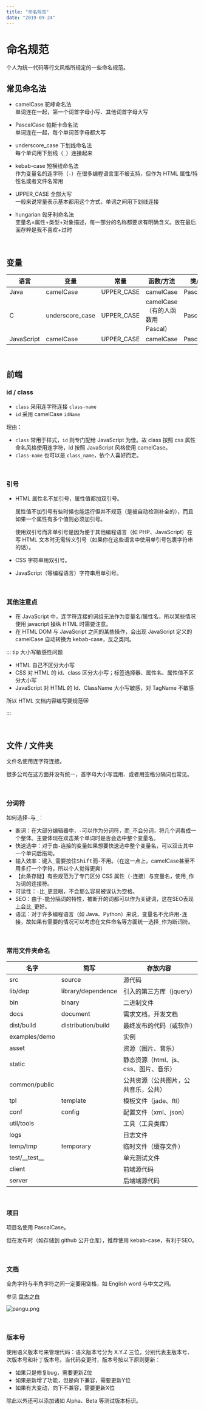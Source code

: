 ```yaml
---
title: "命名规范"
date: "2019-09-24"
---
```


# 命名规范

个人为统一代码等行文风格所规定的一些命名规范。

## 常见命名法

- camelCase 驼峰命名法  
  单词连在一起，第一个词首字母小写、其他词首字母大写

- PascalCase 帕斯卡命名法  
  单词连在一起，每个单词首字母都大写

- underscore_case 下划线命名法  
  每个单词用下划线（`_`）连接起来

- kebab-case 短横线命名法  
  作为变量名的连字符（`-`）在很多编程语言里不被支持，但作为 HTML 属性/特性名或者文件名常用

- UPPER_CASE 全部大写  
  一般来说常量表示基本都用这个方式，单词之间用下划线连接

- hungarian 匈牙利命名法  
  变量名=属性+类型+对象描述，每一部分的名称都要求有明确含义。放在最后面存粹是我不喜欢+过时

<br/>

## 变量

| 语言       | 变量            | 常量       | 函数/方法                       | 类/对象    |
| ---------- | --------------- | ---------- | ------------------------------- | ---------- |
| Java       | camelCase       | UPPER_CASE | camelCase                       | PascalCase |
| C          | underscore_case | UPPER_CASE | camelCase（有的人函数用Pascal） | PascalCase |
| JavaScript | camelCase       | UPPER_CASE | camelCase                       | PascalCase |

<br/>

## 前端

### id / class

- `class` 采用连字符连接 `class-name`
- `id` 采用 camelCase `idName`

理由：

- `class` 常用于样式，`id` 则专门配给 JavaScript 为佳。故 class 按照 css 属性命名风格使用连字符，id 按照 JavaScript 风格使用 camelCase。
- `class-name` 也可以是 `class_name`，依个人喜好而定。

<br/>

### 引号

- HTML 属性名不加引号，属性值都加双引号。

    属性值不加引号有些时候也能运行但并不规范（是被自动检测补全的），而且如果一个属性有多个值则必须加引号。

    使用双引号而非单引号是因为便于其他编程语言（如 PHP、JavaScript）在写 HTML 文本时无需转义引号（如果你在这些语言中使用单引号包裹字符串的话）。

- CSS 字符串用双引号。

- JavaScript（等编程语言）字符串用单引号。

<br/>

### 其他注意点

- 在 JavaScript 中，连字符连接的词组无法作为变量名/属性名，所以某些情况使用 javacript 操纵 HTML 时需要注意。
- 在 HTML DOM 与 JavaScript 之间的某些操作，会出现 JavaScript 定义的 camelCase 自动转换为 kebab-case，反之类同。

::: tip 大小写敏感性问题

- HTML 自己不区分大小写
- CSS 对 HTML 的 id、class 区分大小写；标签选择器、属性名、属性值不区分大小写
- JavaScript 对 HTML 的 Id、ClassName 大小写敏感，对 TagName 不敏感

所以 HTML 文档内容编写要规范😿

:::

<br/>

## 文件 / 文件夹

文件名使用连字符连接。

很多公司在这方面并没有统一，首字母大小写混用、或者用空格分隔词也常见。

<br/>

### 分词符

如何选择`-`与`_`：

- 断词：在大部分编辑器中，`-`可以作为分词符，而`_`不会分词，将几个词看成一个整体。主要体现在双击某个单词时是否会选中整个变量名。
- 快速选中：对于由`-`连接的变量如果想要快速选中整个变量名，可以双击其中一个单词后拖动。
- 输入效率：键入`_`需要按住<kbd>Shift</kbd>而`-`不用。（在这一点上，camelCase甚至不用多打一个字符，所以个人觉得更爽）
- 【此条存疑】有些规范为了专门区分 CSS 属性（`-`连接）与变量名，使用`_`作为词的连接符。
- 可读性：`-`比`_`更显眼，不会那么容易被误认为空格。
- SEO：由于`-`能分隔词的特性，被断开的词都可以作为关键词，这在SEO表现上会比`_`更好。
- 语法：对于许多编程语言（如 Java、Python）来说，变量名不允许用`-`连接，故如果有需要的情况可以考虑在文件命名等方面统一选择`_`作为断词符。

<br/>

### 常用文件夹命名

| 名字              | 简写               | 存放内容                              |
| ----------------- | ------------------ | ------------------------------------- |
| src               | source             | 源代码                                |
| lib/dep           | library/dependence | 引入的第三方库（jquery）              |
| bin               | binary             | 二进制文件                            |
| docs              | document           | 需求文档，开发文档                    |
| dist/build        | distribution/build | 最终发布的代码（或软件）              |
| examples/demo     |                    | 实例                                  |
| asset             |                    | 资源（图片、音乐）                    |
| static            |                    | 静态资源（html、js、css、图片、音乐） |
| common/public     |                    | 公共资源（公共图片，公共音乐，公共）  |
| tpl               | template           | 模板文件（jade、ftl）                 |
| conf              | config             | 配置文件（xml、json）                 |
| util/tools        |                    | 工具（工具类库）                      |
| logs              |                    | 日志文件                              |
| temp/tmp          | temporary          | 临时文件（缓存文件）                  |
| test/\_\_test\_\_ |                    | 单元测试文件                          |
| client            |                    | 前端源代码                            |
| server            |                    | 后端端源代码                          |

<br/>

### 项目

项目名使用 PascalCase。

但在发布时（如存储到 github 公开仓库），推荐使用 kebab-case，有利于SEO。

<br/>

### 文档

全角字符与半角字符之间一定要用空格，如 English word 与中文之间。

参见 [盘古之白](https://github.com/vinta/pangu.js)

![pangu.png](https://i.loli.net/2019/09/25/U9SFcQgHMPv7Z8I.png)

<br/>

### 版本号

使用语义版本号来管理代码：语义版本号分为 X.Y.Z 三位，分别代表主版本号、次版本号和补丁版本号。当代码变更时，版本号按以下原则更新：

- 如果只是修复bug，需要更新Z位
- 如果是新增了功能，但是向下兼容，需要更新Y位
- 如果有大变动，向下不兼容，需要更新X位

除此以外还可以添加诸如 Alpha、Beta 等测试版本标识。

<br/>
